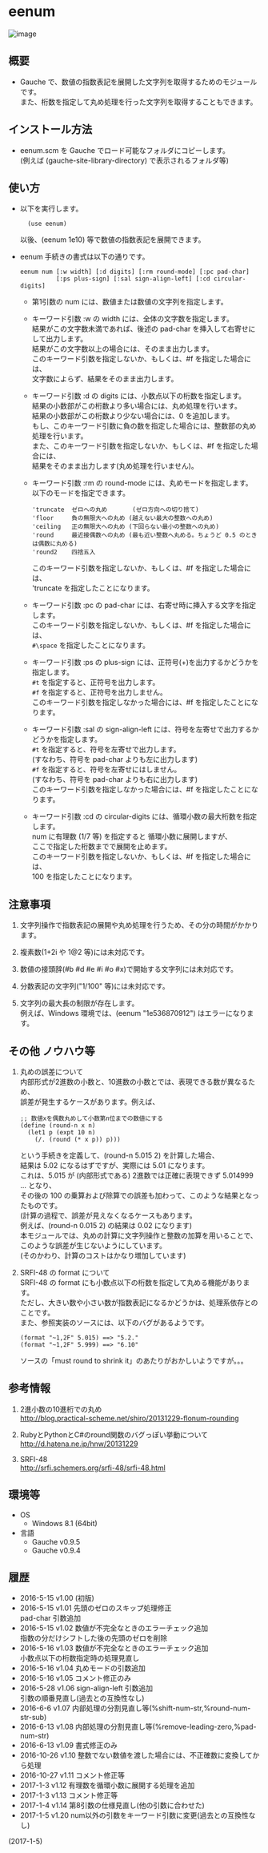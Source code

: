 # eenum

![image](image.png)

## 概要
- Gauche で、数値の指数表記を展開した文字列を取得するためのモジュールです。  
  また、桁数を指定して丸め処理を行った文字列を取得することもできます。


## インストール方法
- eenum.scm を Gauche でロード可能なフォルダにコピーします。  
  (例えば (gauche-site-library-directory) で表示されるフォルダ等)


## 使い方
- 以下を実行します。
  ```
    (use eenum)
  ```
  以後、(eenum 1e10) 等で数値の指数表記を展開できます。

- eenum 手続きの書式は以下の通りです。  
  ```
  eenum num [:w width] [:d digits] [:rm round-mode] [:pc pad-char]
            [:ps plus-sign] [:sal sign-align-left] [:cd circular-digits]
  ```
  - 第1引数の num には、数値または数値の文字列を指定します。

  - キーワード引数 :w の width には、全体の文字数を指定します。  
    結果がこの文字数未満であれば、後述の pad-char を挿入して右寄せにして出力します。  
    結果がこの文字数以上の場合には、そのまま出力します。  
    このキーワード引数を指定しないか、もしくは、#f を指定した場合には、  
    文字数によらず、結果をそのまま出力します。

  - キーワード引数 :d の digits には、小数点以下の桁数を指定します。  
    結果の小数部がこの桁数より多い場合には、丸め処理を行います。  
    結果の小数部がこの桁数より少ない場合には、0 を追加します。  
    もし、このキーワード引数に負の数を指定した場合には、整数部の丸め処理を行います。  
    また、このキーワード引数を指定しないか、もしくは、#f を指定した場合には、  
    結果をそのまま出力します(丸め処理を行いません)。

  - キーワード引数 :rm の round-mode には、丸めモードを指定します。  
    以下のモードを指定できます。
    ```
    'truncate  ゼロへの丸め       (ゼロ方向への切り捨て)
    'floor     負の無限大への丸め (越えない最大の整数への丸め)
    'ceiling   正の無限大への丸め (下回らない最小の整数への丸め)
    'round     最近接偶数への丸め (最も近い整数へ丸める。ちょうど 0.5 のときは偶数に丸める)
    'round2    四捨五入
    ```
    このキーワード引数を指定しないか、もしくは、#f を指定した場合には、  
    'truncate を指定したことになります。

  - キーワード引数 :pc の pad-char には、右寄せ時に挿入する文字を指定します。  
    このキーワード引数を指定しないか、もしくは、#f を指定した場合には、  
    `#\space` を指定したことになります。

  - キーワード引数 :ps の plus-sign には、正符号(+)を出力するかどうかを指定します。  
    `#t` を指定すると、正符号を出力します。  
    `#f` を指定すると、正符号を出力しません。  
    このキーワード引数を指定しなかった場合には、#f を指定したことになります。

  - キーワード引数 :sal の sign-align-left には、符号を左寄せで出力するかどうかを指定します。  
    `#t` を指定すると、符号を左寄せで出力します。  
      (すなわち、符号を pad-char よりも左に出力します)  
    `#f` を指定すると、符号を左寄せにはしません。  
      (すなわち、符号を pad-char よりも右に出力します)  
    このキーワード引数を指定しなかった場合には、#f を指定したことになります。

  - キーワード引数 :cd の circular-digits には、循環小数の最大桁数を指定します。  
    num に有理数 (1/7 等) を指定すると 循環小数に展開しますが、  
    ここで指定した桁数までで展開を止めます。  
    このキーワード引数を指定しないか、もしくは、#f を指定した場合には、  
    100 を指定したことになります。


## 注意事項
1. 文字列操作で指数表記の展開や丸め処理を行うため、その分の時間がかかります。

2. 複素数(1+2i や 1@2 等)には未対応です。

3. 数値の接頭辞(#b #d #e #i #o #x)で開始する文字列には未対応です。

4. 分数表記の文字列("1/100" 等)には未対応です。

5. 文字列の最大長の制限が存在します。  
   例えば、Windows 環境では、(eenum "1e536870912") はエラーになります。


## その他 ノウハウ等
1. 丸めの誤差について  
   内部形式が2進数の小数と、10進数の小数とでは、表現できる数が異なるため、  
   誤差が発生するケースがあります。例えば、  
   
   ```
   ;; 数値xを偶数丸めして小数第n位までの数値にする
   (define (round-n x n)
     (let1 p (expt 10 n)
       (/. (round (* x p)) p)))
   ```
   という手続きを定義して、(round-n 5.015 2) を計算した場合、  
   結果は 5.02 になるはずですが、実際には 5.01 になります。  
   これは、5.015 が (内部形式である) 2進数では正確に表現できず 5.014999 ... となり、  
   その後の 100 の乗算および除算での誤差も加わって、このような結果となったものです。  
   (計算の過程で、誤差が見えなくなるケースもあります。  
    例えば、(round-n 0.015 2) の結果は 0.02 になります)  
   本モジュールでは、丸めの計算に文字列操作と整数の加算を用いることで、  
   このような誤差が生じないようにしています。  
   (そのかわり、計算のコストはかなり増加しています)

2. SRFI-48 の format について  
   SRFI-48 の format にも小数点以下の桁数を指定して丸める機能があります。  
   ただし、大きい数や小さい数が指数表記になるかどうかは、処理系依存とのことです。  
   また、参照実装のソースには、以下のバグがあるようです。  
   ```
   (format "~1,2F" 5.015) ==> "5.2."
   (format "~1,2F" 5.999) ==> "6.10"
   ```
   ソースの「must round to shrink it」のあたりがおかしいようですが。。。


## 参考情報
1. 2進小数の10進桁での丸め  
   http://blog.practical-scheme.net/shiro/20131229-flonum-rounding

2. RubyとPythonとC#のround関数のバグっぽい挙動について  
   http://d.hatena.ne.jp/hnw/20131229

3. SRFI-48  
   http://srfi.schemers.org/srfi-48/srfi-48.html


## 環境等
- OS
  - Windows 8.1 (64bit)
- 言語
  - Gauche v0.9.5
  - Gauche v0.9.4

## 履歴
- 2016-5-15  v1.00 (初版)
- 2016-5-15  v1.01 先頭のゼロのスキップ処理修正  
  pad-char 引数追加
- 2016-5-15  v1.02 数値が不完全なときのエラーチェック追加  
  指数の分だけシフトした後の先頭のゼロを削除
- 2016-5-16  v1.03 数値が不完全なときのエラーチェック追加  
  小数点以下の桁数指定時の処理見直し
- 2016-5-16  v1.04 丸めモードの引数追加
- 2016-5-16  v1.05 コメント修正のみ
- 2016-5-28  v1.06 sign-align-left 引数追加  
  引数の順番見直し(過去との互換性なし)
- 2016-6-6   v1.07 内部処理の分割見直し等(%shift-num-str,%round-num-str-sub)
- 2016-6-13  v1.08 内部処理の分割見直し等(%remove-leading-zero,%pad-num-str)
- 2016-6-13  v1.09 書式修正のみ
- 2016-10-26 v1.10 整数でない数値を渡した場合には、不正確数に変換してから処理
- 2016-10-27 v1.11 コメント修正等
- 2017-1-3   v1.12 有理数を循環小数に展開する処理を追加
- 2017-1-3   v1.13 コメント修正等
- 2017-1-4   v1.14 第8引数の仕様見直し(他の引数に合わせた)
- 2017-1-5   v1.20 num以外の引数をキーワード引数に変更(過去との互換性なし)


(2017-1-5)
